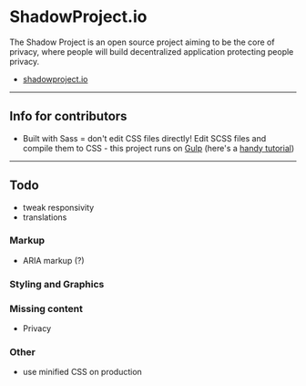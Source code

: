 # ShadowProject.io

The Shadow Project is an open source project aiming to be the core of privacy, where people will build decentralized application protecting people privacy.

* [shadowproject.io](http://shadowproject.io)

----

## Info for contributors

* Built with Sass = don't edit CSS files directly! Edit SCSS files and compile them to CSS - this project runs on [Gulp](http://gulpjs.com/) (here's a [handy tutorial](https://css-tricks.com/gulp-for-beginners/))

----

## Todo

* tweak responsivity
* translations

### Markup

* ARIA markup (?)

### Styling and Graphics

### Missing content

* Privacy


### Other

* use minified CSS on production
